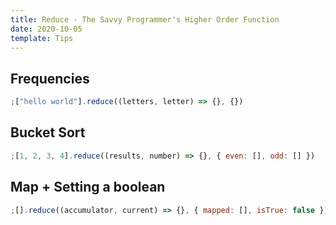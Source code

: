 ```yaml
---
title: Reduce - The Savvy Programmer's Higher Order Function
date: 2020-10-05
template: Tips
---
```


## Frequencies

```javascript
;["hello world"].reduce((letters, letter) => {}, {})
```

## Bucket Sort

```javascript
;[1, 2, 3, 4].reduce((results, number) => {}, { even: [], odd: [] })
```

## Map + Setting a boolean

```javascript
;[].reduce((accumulator, current) => {}, { mapped: [], isTrue: false })
```
